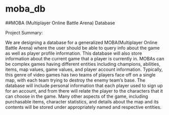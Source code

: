 # moba_db

##MOBA (Multiplayer Online Battle Arena) Database

Project Summary:

We are designing a database for a generalized MOBA(Multiplayer Online Battle Arena) where the user should be able to query info about the game as well as player profile information. This database will also store information about the current game that a player is currently in. MOBAs can be complex games having different entities including champions, abilities, items, map values, game values, and player account information. Typically, this genre of video games has two teams of players face off on a single map, with each team trying to destroy the enemy team’s base.  The database will include personal information that each player used to sign up for an account, and from there will relate the player to the characters that it can choose in the game. Many other aspects of the game, including purchasable items, character statistics, and details about the map and its contents will be stored under appropriately named and respective entities. 
